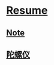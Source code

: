 # [Resume](https://github.com/zlalex/)

## [Note](note/JavaScript高级程序设计-笔记.md)

## [陀螺仪](demo/deviceorientation.html)
